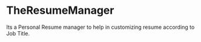 # TheResumeManager
Its a Personal Resume manager to help in customizing resume according to Job Title. 
